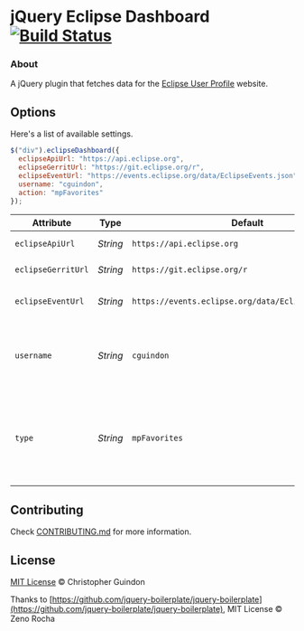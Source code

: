 # jQuery Eclipse Dashboard [![Build Status](https://secure.travis-ci.org/EclipseFdn/jquery-eclipse-dashboard.svg?branch=master)](https://secure.travis-ci.org/EclipseFdn/jquery-eclipse-dashboard.svg)

### About

A jQuery plugin that fetches data for the [Eclipse User Profile](https://accounts.eclipse.org/user/9) website.

## Options

Here's a list of available settings.

```javascript
$("div").eclipseDashboard({
  eclipseApiUrl: "https://api.eclipse.org",
  eclipseGerritUrl: "https://git.eclipse.org/r",
  eclipseEventUrl: "https://events.eclipse.org/data/EclipseEvents.json",
  username: "cguindon",
  action: "mpFavorites"
});
```

Attribute          | Type        | Default   | Description
---                | ---         | ---       | ---
`eclipseApiUrl`    | *String* | `https://api.eclipse.org` | Eclipse Api URL.
`eclipseGerritUrl` | *String* | `https://git.eclipse.org/r` | Eclipse Gerrit URL.
`eclipseEventUrl`  | *String* | `https://events.eclipse.org/data/EclipseEvents.json` | Eclipse event json feed URL.
`username`         | *String* | `cguindon` | The username to fetch Eclipse Favorites or Gerrit reviews for.
`type`             | *String* | `mpFavorites` | The type of date to fetch. Valid values include mpFavorites, gerritReviews and eclipseEvents.


## Contributing

Check [CONTRIBUTING.md](https://github.com/jquery-boilerplate/boilerplate/blob/master/CONTRIBUTING.md) for more information.

## License

[MIT License](https://opensource.org/licenses/MIT) © Christopher Guindon

Thanks to [https://github.com/jquery-boilerplate/jquery-boilerplate](https://github.com/jquery-boilerplate/jquery-boilerplate), MIT License © Zeno Rocha
